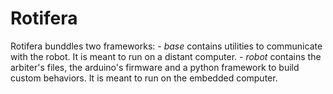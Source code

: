 # Rotifera

Rotifera bunddles two frameworks:
    - *base* contains utilities to communicate with the robot. It is meant to run on a distant computer.
    - *robot* contains the arbiter's files, the arduino's firmware and a python framework to build custom behaviors. It is meant to run on the embedded computer.

